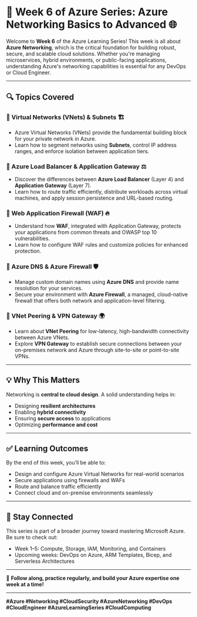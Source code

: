 
# 🚀 Week 6 of Azure Series: Azure Networking Basics to Advanced 🌐

Welcome to **Week 6** of the Azure Learning Series! This week is all about **Azure Networking**, which is the critical foundation for building robust, secure, and scalable cloud solutions. Whether you're managing microservices, hybrid environments, or public-facing applications, understanding Azure's networking capabilities is essential for any DevOps or Cloud Engineer.

---

## 🔍 Topics Covered

### 🔹 Virtual Networks (VNets) & Subnets 🏗️
- Azure Virtual Networks (VNets) provide the fundamental building block for your private network in Azure.
- Learn how to segment networks using **Subnets**, control IP address ranges, and enforce isolation between application tiers.

### 🔹 Azure Load Balancer & Application Gateway ⚖️
- Discover the differences between **Azure Load Balancer** (Layer 4) and **Application Gateway** (Layer 7).
- Learn how to route traffic efficiently, distribute workloads across virtual machines, and apply session persistence and URL-based routing.

### 🔹 Web Application Firewall (WAF) 🔥
- Understand how **WAF**, integrated with Application Gateway, protects your applications from common threats and OWASP top 10 vulnerabilities.
- Learn how to configure WAF rules and customize policies for enhanced protection.

### 🔹 Azure DNS & Azure Firewall 🛡️
- Manage custom domain names using **Azure DNS** and provide name resolution for your services.
- Secure your environment with **Azure Firewall**, a managed, cloud-native firewall that offers both network and application-level filtering.

### 🔹 VNet Peering & VPN Gateway 🌍
- Learn about **VNet Peering** for low-latency, high-bandwidth connectivity between Azure VNets.
- Explore **VPN Gateway** to establish secure connections between your on-premises network and Azure through site-to-site or point-to-site VPNs.

---

## 💡 Why This Matters

Networking is **central to cloud design**. A solid understanding helps in:
- Designing **resilient architectures**
- Enabling **hybrid connectivity**
- Ensuring **secure access** to applications
- Optimizing **performance and cost**

---

## ✅ Learning Outcomes

By the end of this week, you’ll be able to:
- Design and configure Azure Virtual Networks for real-world scenarios
- Secure applications using firewalls and WAFs
- Route and balance traffic efficiently
- Connect cloud and on-premise environments seamlessly

---

## 🔗 Stay Connected

This series is part of a broader journey toward mastering Microsoft Azure. Be sure to check out:
- Week 1–5: Compute, Storage, IAM, Monitoring, and Containers  
- Upcoming weeks: DevOps on Azure, ARM Templates, Bicep, and Serverless Architectures

---

📌 **Follow along, practice regularly, and build your Azure expertise one week at a time!**

---

**#Azure #Networking #CloudSecurity #AzureNetworking #DevOps #CloudEngineer #AzureLearningSeries #CloudComputing**
